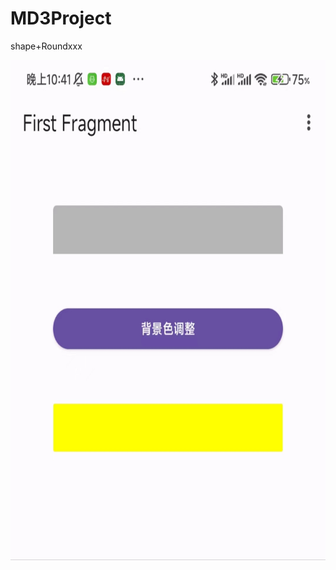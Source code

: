 # MD3Project
shape+Roundxxx

<img src="https://github.com/aWhalefall/MD3Project/blob/master/app/src/image/WechatIMG50.jpeg" width="700" height="800" alt="抖音小程序"/>
